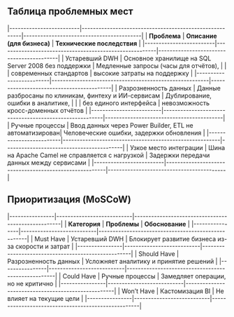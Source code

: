 ## Таблица проблемных мест

|-------------------------|--------------------------------------------------------|------------------------------------------|
| **Проблема**            | **Описание (для бизнеса)**                             | **Технические последствия**              |
|-------------------------|--------------------------------------------------------|------------------------------------------|
| Устаревший DWH          | Основное хранилище на SQL Server 2008 без поддержки    | Медленные запросы (часы для отчётов),    |
|                         | современных стандартов                                 | высокие затраты на поддержку             |
|-------------------------|--------------------------------------------------------|------------------------------------------|
| Разрозненность данных   | Данные разбросаны по клиникам, финтеху и ИИ-сервисам   | Дублирование, ошибки в аналитике,        |
|                         | без единого интерфейса                                 | невозможность кросс-доменных отчётов     |
|-------------------------|--------------------------------------------------------|------------------------------------------|
| Ручные процессы         | Ввод данных через Power Builder, ETL не автоматизирован| Человеческие ошибки, задержки обновления |
|-------------------------|--------------------------------------------------------|------------------------------------------|
| Узкое место интеграции  | Шина на Apache Camel не справляется с нагрузкой        | Задержки передачи данных между сервисами |
|-------------------------|--------------------------------------------------------|------------------------------------------|

## Приоритизация (MoSCoW)

|----------------|---------------------------|----------------------------------------------------|
| **Категория**  | **Проблемы**              | **Обоснование**                                    |
|----------------|---------------------------|----------------------------------------------------|
| Must Have      | Устаревший DWH            | Блокирует развитие бизнеса из-за скорости и затрат |
|----------------|---------------------------|----------------------------------------------------|
| Should Have    | Разрозненность данных     | Усложняет аналитику и принятие решений             |
|----------------|---------------------------|----------------------------------------------------|
| Could Have     | Ручные процессы           | Замедляет операции, но не критично                 |
|----------------|---------------------------|----------------------------------------------------|
| Won’t Have     | Кастомизация BI           | Не влияет на текущие цели                          |
|----------------|---------------------------|----------------------------------------------------|